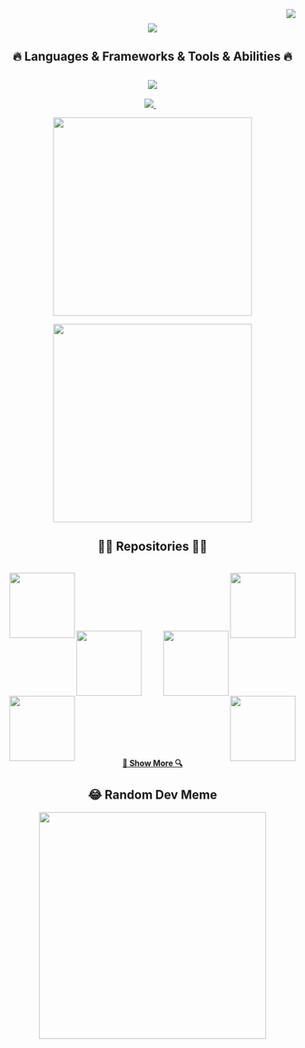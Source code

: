 <a href="https://visitorbadge.io/status?path=https%3A%2F%2Fgithub.com%2Fnkahraman"><img align="right" src="https://api.visitorbadge.io/api/daily?path=https%3A%2F%2Fgithub.com%2Fnkahraman&labelColor=%23ba68c8&countColor=%23d9e3f0&style=flat&labelStyle=lower" /></a>

<h1 align="center">
  <a href="https://git.io/typing-svg">
    <img src="https://readme-typing-svg.herokuapp.com/?lines=Hello,+There!+👋;This+is+Nurbanu+....;Nice+to+meet+you!&center=true&size=30">
  </a>
</h1>

<h2 align="center">🔥 Languages & Frameworks & Tools & Abilities 🔥</h2>

<h2 align="center">
    <img src="https://skillicons.dev/icons?i=cs,python,dotnet,angular,java,kotlin,firebase,github,visualstudio,androidstudio" />
  </a>
</h2>

<p align='center'>

            
  
  <a href="https://www.linkedin.com/in/nurbanukahraman/">
    <img src="https://img.shields.io/badge/linkedin-%230077B5.svg?&style=for-the-badge&logo=linkedin&logoColor=white" />
  </a>&nbsp;&nbsp;
  
</p>


<p align='center'>
  <a href="#"><img src="https://github-readme-stats.vercel.app/api/top-langs/?username=nkahraman&theme=great-gatsby&hide_border=false&include_all_commits=false&count_private=false&layout=compact" width="350"></a>
</p>

<p align='center'>
  <a href="#"><img src="https://github-contributor-stats.vercel.app/api?username=nkahraman&limit=5&theme=radical&combine_all_yearly_contributions=true" width="350"></a>
</p>

<h2 align="center">👨‍💻 Repositories 👨‍💻</h2>
<br>
<div width="100%" align="center">
  <a align="left" href="https://github.com/nkahraman/FlightReservationSystem" title="FlightReservationSystem"><img align="left" height="115" src="https://github-readme-stats.vercel.app/api/pin/?username=nkahraman&repo=FlightReservationSystem&theme=react&border_color=61dafb&border_radius=10"></a>
  <a align="right" href="https://github.com/nkahraman/People" title="People">
    <img align="right" height="115" src="https://github-readme-stats.vercel.app/api/pin/?username=nkahraman&repo=People&theme=react&border_color=61dafb&border_radius=10"></a>
</div>
<br/><br/><br/><br/><br/><br/>
<div width="100%" align="center">
  <a align="left" href="https://github.com/nkahraman/taskt" title="taskt"><img align="left" height="115" src="https://github-readme-stats.vercel.app/api/pin/?username=nkahraman&repo=taskt&theme=react&border_color=61dafb&border_radius=10"></a>
  <a align="right" href="https://github.com/nkahraman/nkahraman.github.io" title="nkahraman.github.io">
    <img align="right" height="115" src="https://github-readme-stats.vercel.app/api/pin/?username=nkahraman&repo=nkahraman.github.io&theme=react&border_color=61dafb&border_radius=10"></a>
</div>
</div>
<br/><br/><br/><br/><br/><br/>
<div width="100%" align="center">
  <a align="left" href="https://github.com/nkahraman/instakotlinapp" title="instakotlinapp"><img align="left" height="115" src="https://github-readme-stats.vercel.app/api/pin/?username=nkahraman&repo=instakotlinapp&theme=react&border_color=61dafb&border_radius=10"></a>
  <a align="right" href="https://github.com/nkahraman/SQLiteProject" title="SQLiteProject">
    <img align="right" height="115" src="https://github-readme-stats.vercel.app/api/pin/?username=nkahraman&repo=SQLiteProject&theme=react&border_color=61dafb&border_radius=10"></a>
</div>
<br/><br/><br/><br/><br/><br/>

<h4 align="center">
  <a href="https://github.com/nkahraman?tab=repositories" title="Show Repositories">🔎 Show More 🔍</a>
</h4>

<h2 align='center'>
😂 Random Dev Meme
</h2>
<p align='center'>
<img src="https://randommeme-five.vercel.app/" style="height: 400px;"/>
</p>


